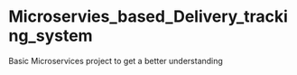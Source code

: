 # Microservies_based_Delivery_tracking_system
Basic Microservices project to get a better understanding 
